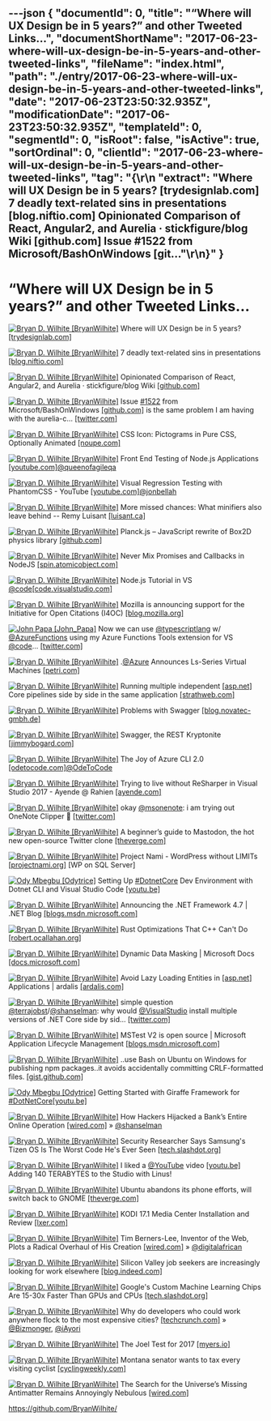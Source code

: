 ---json
{
  "documentId": 0,
  "title": "“Where will UX Design be in 5 years?” and other Tweeted Links…",
  "documentShortName": "2017-06-23-where-will-ux-design-be-in-5-years-and-other-tweeted-links",
  "fileName": "index.html",
  "path": "./entry/2017-06-23-where-will-ux-design-be-in-5-years-and-other-tweeted-links",
  "date": "2017-06-23T23:50:32.935Z",
  "modificationDate": "2017-06-23T23:50:32.935Z",
  "templateId": 0,
  "segmentId": 0,
  "isRoot": false,
  "isActive": true,
  "sortOrdinal": 0,
  "clientId": "2017-06-23-where-will-ux-design-be-in-5-years-and-other-tweeted-links",
  "tag": "{\r\n  \"extract\": \"Where will UX Design be in 5 years? [trydesignlab.com] 7 deadly text-related sins in presentations [blog.niftio.com] Opinionated Comparison of React, Angular2, and Aurelia · stickfigure/blog Wiki [github.com] Issue #1522 from Microsoft/BashOnWindows [git...\"\r\n}"
}
---

# “Where will UX Design be in 5 years?” and other Tweeted Links…

[<img alt="Bryan D. Wilhite [BryanWilhite]" src="https://songhay.blob.core.windows.net/shared-social-twitter/BryanWilhite.jpeg">](http://songhayblog.azurewebsites.net/ "Bryan D. Wilhite [BryanWilhite]") Where will UX Design be in 5 years? [[trydesignlab.com]](http://trydesignlab.com/blog/where-ux-design-5-years-predictions/)

[<img alt="Bryan D. Wilhite [BryanWilhite]" src="https://songhay.blob.core.windows.net/shared-social-twitter/BryanWilhite.jpeg">](http://songhayblog.azurewebsites.net/ "Bryan D. Wilhite [BryanWilhite]") 7 deadly text-related sins in presentations [[blog.niftio.com]](https://blog.niftio.com/designers-corner/deadly-text-sins-presentations/)

[<img alt="Bryan D. Wilhite [BryanWilhite]" src="https://songhay.blob.core.windows.net/shared-social-twitter/BryanWilhite.jpeg">](http://songhayblog.azurewebsites.net/ "Bryan D. Wilhite [BryanWilhite]") Opinionated Comparison of React, Angular2, and Aurelia · stickfigure/blog Wiki [[github.com]](https://github.com/stickfigure/blog/wiki/Opinionated-Comparison-of-React%2C-Angular2%2C-and-Aurelia)

[<img alt="Bryan D. Wilhite [BryanWilhite]" src="https://songhay.blob.core.windows.net/shared-social-twitter/BryanWilhite.jpeg">](http://songhayblog.azurewebsites.net/ "Bryan D. Wilhite [BryanWilhite]") Issue [#1522](http://twitter.com/search?q=%231522) from Microsoft/BashOnWindows [[github.com]](https://github.com/Microsoft/BashOnWindows/issues/1522) is the same problem I am having with the aurelia-c… [[twitter.com]](https://twitter.com/i/web/status/875841210807701504)

[<img alt="Bryan D. Wilhite [BryanWilhite]" src="https://songhay.blob.core.windows.net/shared-social-twitter/BryanWilhite.jpeg">](http://songhayblog.azurewebsites.net/ "Bryan D. Wilhite [BryanWilhite]") CSS Icon: Pictograms in Pure CSS, Optionally Animated [[noupe.com]](https://www.noupe.com/design/html-css/css-icon-pictograms-in-pure-css-optionally-animated.html)

[<img alt="Bryan D. Wilhite [BryanWilhite]" src="https://songhay.blob.core.windows.net/shared-social-twitter/BryanWilhite.jpeg">](http://songhayblog.azurewebsites.net/ "Bryan D. Wilhite [BryanWilhite]") Front End Testing of Node.js Applications [[youtube.com]](https://www.youtube.com/watch?v=I3X9kcROX8o)[@queenofagileqa](http://twitter.com/queenofagileqa)

[<img alt="Bryan D. Wilhite [BryanWilhite]" src="https://songhay.blob.core.windows.net/shared-social-twitter/BryanWilhite.jpeg">](http://songhayblog.azurewebsites.net/ "Bryan D. Wilhite [BryanWilhite]") Visual Regression Testing with PhantomCSS - YouTube [[youtube.com]](https://www.youtube.com/watch?v=Vp8vnXMjIfw)[@jonbellah](http://twitter.com/jonbellah)

[<img alt="Bryan D. Wilhite [BryanWilhite]" src="https://songhay.blob.core.windows.net/shared-social-twitter/BryanWilhite.jpeg">](http://songhayblog.azurewebsites.net/ "Bryan D. Wilhite [BryanWilhite]") More missed chances: What minifiers also leave behind -- Remy Luisant [[luisant.ca]](https://luisant.ca/css-opts-survey2)

[<img alt="Bryan D. Wilhite [BryanWilhite]" src="https://songhay.blob.core.windows.net/shared-social-twitter/BryanWilhite.jpeg">](http://songhayblog.azurewebsites.net/ "Bryan D. Wilhite [BryanWilhite]") Planck.js – JavaScript rewrite of Box2D physics library [[github.com]](https://github.com/shakiba/planck.js)

[<img alt="Bryan D. Wilhite [BryanWilhite]" src="https://songhay.blob.core.windows.net/shared-social-twitter/BryanWilhite.jpeg">](http://songhayblog.azurewebsites.net/ "Bryan D. Wilhite [BryanWilhite]") Never Mix Promises and Callbacks in NodeJS [[spin.atomicobject.com]](https://spin.atomicobject.com/2017/04/06/nodejs-promises-callbacks/)

[<img alt="Bryan D. Wilhite [BryanWilhite]" src="https://songhay.blob.core.windows.net/shared-social-twitter/BryanWilhite.jpeg">](http://songhayblog.azurewebsites.net/ "Bryan D. Wilhite [BryanWilhite]") Node.js Tutorial in VS [@code](http://twitter.com/code)[[code.visualstudio.com]](https://code.visualstudio.com/docs/nodejs/nodejs-tutorial)

[<img alt="Bryan D. Wilhite [BryanWilhite]" src="https://songhay.blob.core.windows.net/shared-social-twitter/BryanWilhite.jpeg">](http://songhayblog.azurewebsites.net/ "Bryan D. Wilhite [BryanWilhite]") Mozilla is announcing support for the Initiative for Open Citations (I4OC) [[blog.mozilla.org]](https://blog.mozilla.org/blog/2017/04/06/time-open-citations/)

[<img alt="John Papa [John_Papa]" src="https://songhay.blob.core.windows.net/shared-social-twitter/John_Papa.png">](http://johnpapa.net/ "John Papa [John_Papa]") Now we can use [@typescriptlang](http://twitter.com/typescriptlang) w/ [@AzureFunctions](http://twitter.com/AzureFunctions) using my Azure Functions Tools extension for VS [@code](http://twitter.com/code)… [[twitter.com]](https://twitter.com/i/web/status/875012938356191232)

[<img alt="Bryan D. Wilhite [BryanWilhite]" src="https://songhay.blob.core.windows.net/shared-social-twitter/BryanWilhite.jpeg">](http://songhayblog.azurewebsites.net/ "Bryan D. Wilhite [BryanWilhite]") .[@Azure](http://twitter.com/Azure) Announces Ls-Series Virtual Machines [[petri.com]](https://www.petri.com/azure-announces-ls-series-virtual-machines)

[<img alt="Bryan D. Wilhite [BryanWilhite]" src="https://songhay.blob.core.windows.net/shared-social-twitter/BryanWilhite.jpeg">](http://songhayblog.azurewebsites.net/ "Bryan D. Wilhite [BryanWilhite]") Running multiple independent [[asp.net]](http://ASP.NET) Core pipelines side by side in the same application [[strathweb.com]](http://www.strathweb.com/2017/04/running-multiple-independent-asp-net-core-pipelines-side-by-side-in-the-same-application/)

[<img alt="Bryan D. Wilhite [BryanWilhite]" src="https://songhay.blob.core.windows.net/shared-social-twitter/BryanWilhite.jpeg">](http://songhayblog.azurewebsites.net/ "Bryan D. Wilhite [BryanWilhite]") Problems with Swagger [[blog.novatec-gmbh.de]](http://blog.novatec-gmbh.de/the-problems-with-swagger/)

[<img alt="Bryan D. Wilhite [BryanWilhite]" src="https://songhay.blob.core.windows.net/shared-social-twitter/BryanWilhite.jpeg">](http://songhayblog.azurewebsites.net/ "Bryan D. Wilhite [BryanWilhite]") Swagger, the REST Kryptonite [[jimmybogard.com]](https://jimmybogard.com/swagger-the-rest-kryptonite/)

[<img alt="Bryan D. Wilhite [BryanWilhite]" src="https://songhay.blob.core.windows.net/shared-social-twitter/BryanWilhite.jpeg">](http://songhayblog.azurewebsites.net/ "Bryan D. Wilhite [BryanWilhite]") The Joy of Azure CLI 2.0 [[odetocode.com]](http://odetocode.com/blogs/scott/archive/2017/04/03/the-joy-of-azure-cli-2-0.aspx)[@OdeToCode](http://twitter.com/OdeToCode)

[<img alt="Bryan D. Wilhite [BryanWilhite]" src="https://songhay.blob.core.windows.net/shared-social-twitter/BryanWilhite.jpeg">](http://songhayblog.azurewebsites.net/ "Bryan D. Wilhite [BryanWilhite]") Trying to live without ReSharper in Visual Studio 2017 - Ayende @ Rahien [[ayende.com]](https://ayende.com/blog/177572/trying-to-live-without-resharper-in-visual-studio-2017)

[<img alt="Bryan D. Wilhite [BryanWilhite]" src="https://songhay.blob.core.windows.net/shared-social-twitter/BryanWilhite.jpeg">](http://songhayblog.azurewebsites.net/ "Bryan D. Wilhite [BryanWilhite]") okay [@msonenote](http://twitter.com/msonenote): i am trying out OneNote Clipper 🤠 [[twitter.com]](https://twitter.com/BryanWilhite/status/875140873067024385/photo/1)

[<img alt="Bryan D. Wilhite [BryanWilhite]" src="https://songhay.blob.core.windows.net/shared-social-twitter/BryanWilhite.jpeg">](http://songhayblog.azurewebsites.net/ "Bryan D. Wilhite [BryanWilhite]") A beginner’s guide to Mastodon, the hot new open-source Twitter clone [[theverge.com]](http://www.theverge.com/2017/4/7/15183128/mastodon-open-source-twitter-clone-how-to-use)

[<img alt="Bryan D. Wilhite [BryanWilhite]" src="https://songhay.blob.core.windows.net/shared-social-twitter/BryanWilhite.jpeg">](http://songhayblog.azurewebsites.net/ "Bryan D. Wilhite [BryanWilhite]") Project Nami - WordPress without LIMITs [[projectnami.org]](http://projectnami.org/) [WP on SQL Server]

[<img alt="Ody Mbegbu [Odytrice]" src="https://songhay.blob.core.windows.net/shared-social-twitter/Odytrice.jpg">](https://medium.com/@odytrice "Ody Mbegbu [Odytrice]") Setting Up [#DotnetCore](http://twitter.com/search?q=%23DotnetCore) Dev Environment with Dotnet CLI and Visual Studio Code [[youtu.be]](http://youtu.be/ZSEzm2AcjWA?a)

[<img alt="Bryan D. Wilhite [BryanWilhite]" src="https://songhay.blob.core.windows.net/shared-social-twitter/BryanWilhite.jpeg">](http://songhayblog.azurewebsites.net/ "Bryan D. Wilhite [BryanWilhite]") Announcing the .NET Framework 4.7 | .NET Blog [[blogs.msdn.microsoft.com]](https://blogs.msdn.microsoft.com/dotnet/2017/04/05/announcing-the-net-framework-4-7/)

[<img alt="Bryan D. Wilhite [BryanWilhite]" src="https://songhay.blob.core.windows.net/shared-social-twitter/BryanWilhite.jpeg">](http://songhayblog.azurewebsites.net/ "Bryan D. Wilhite [BryanWilhite]") Rust Optimizations That C++ Can't Do [[robert.ocallahan.org]](http://robert.ocallahan.org/2017/04/rust-optimizations-that-c-cant-do.html)

[<img alt="Bryan D. Wilhite [BryanWilhite]" src="https://songhay.blob.core.windows.net/shared-social-twitter/BryanWilhite.jpeg">](http://songhayblog.azurewebsites.net/ "Bryan D. Wilhite [BryanWilhite]") Dynamic Data Masking | Microsoft Docs [[docs.microsoft.com]](https://docs.microsoft.com/en-us/sql/relational-databases/security/dynamic-data-masking)

[<img alt="Bryan D. Wilhite [BryanWilhite]" src="https://songhay.blob.core.windows.net/shared-social-twitter/BryanWilhite.jpeg">](http://songhayblog.azurewebsites.net/ "Bryan D. Wilhite [BryanWilhite]") Avoid Lazy Loading Entities in [[asp.net]](http://ASP.NET) Applications | ardalis [[ardalis.com]](http://ardalis.com/avoid-lazy-loading-entities-in-asp-net-applications)

[<img alt="Bryan D. Wilhite [BryanWilhite]" src="https://songhay.blob.core.windows.net/shared-social-twitter/BryanWilhite.jpeg">](http://songhayblog.azurewebsites.net/ "Bryan D. Wilhite [BryanWilhite]") simple question [@terrajobst](http://twitter.com/terrajobst)/[@shanselman](http://twitter.com/shanselman): why would [@VisualStudio](http://twitter.com/VisualStudio) install multiple versions of .NET Core side by sid… [[twitter.com]](https://twitter.com/i/web/status/876870940365168640)

[<img alt="Bryan D. Wilhite [BryanWilhite]" src="https://songhay.blob.core.windows.net/shared-social-twitter/BryanWilhite.jpeg">](http://songhayblog.azurewebsites.net/ "Bryan D. Wilhite [BryanWilhite]") MSTest V2 is open source | Microsoft Application Lifecycle Management [[blogs.msdn.microsoft.com]](https://blogs.msdn.microsoft.com/visualstudioalm/2017/04/05/mstest-v2-is-open-source/)

[<img alt="Bryan D. Wilhite [BryanWilhite]" src="https://songhay.blob.core.windows.net/shared-social-twitter/BryanWilhite.jpeg">](http://songhayblog.azurewebsites.net/ "Bryan D. Wilhite [BryanWilhite]") ..use Bash on Ubuntu on Windows for publishing npm packages..it avoids accidentally committing CRLF-formatted files. [[gist.github.com]](https://gist.github.com/nolanlawson/43d01a5fb4c94b62e43edac31d8c4c69)

[<img alt="Ody Mbegbu [Odytrice]" src="https://songhay.blob.core.windows.net/shared-social-twitter/Odytrice.jpg">](https://medium.com/@odytrice "Ody Mbegbu [Odytrice]") Getting Started with Giraffe Framework for [#DotNetCore](http://twitter.com/search?q=%23DotNetCore)[[youtu.be]](http://youtu.be/HyRzsPZ0f0k?a)

[<img alt="Bryan D. Wilhite [BryanWilhite]" src="https://songhay.blob.core.windows.net/shared-social-twitter/BryanWilhite.jpeg">](http://songhayblog.azurewebsites.net/ "Bryan D. Wilhite [BryanWilhite]") How Hackers Hijacked a Bank’s Entire Online Operation [[wired.com]](https://www.wired.com/2017/04/hackers-hijacked-banks-entire-online-operation/) » [@shanselman](http://twitter.com/shanselman)

[<img alt="Bryan D. Wilhite [BryanWilhite]" src="https://songhay.blob.core.windows.net/shared-social-twitter/BryanWilhite.jpeg">](http://songhayblog.azurewebsites.net/ "Bryan D. Wilhite [BryanWilhite]") Security Researcher Says Samsung's Tizen OS Is The Worst Code He's Ever Seen [[tech.slashdot.org]](https://tech.slashdot.org/story/17/04/04/2041242/security-researcher-says-samsungs-tizen-os-is-the-worst-code-hes-ever-seen?utm_source=feedly1.0mainlinkanon&utm_medium=feed)

[<img alt="Bryan D. Wilhite [BryanWilhite]" src="https://songhay.blob.core.windows.net/shared-social-twitter/BryanWilhite.jpeg">](http://songhayblog.azurewebsites.net/ "Bryan D. Wilhite [BryanWilhite]") I liked a [@YouTube](http://twitter.com/YouTube) video [[youtu.be]](http://youtu.be/z3X49SYvbo0?a) Adding 140 TERABYTES to the Studio with Linus!

[<img alt="Bryan D. Wilhite [BryanWilhite]" src="https://songhay.blob.core.windows.net/shared-social-twitter/BryanWilhite.jpeg">](http://songhayblog.azurewebsites.net/ "Bryan D. Wilhite [BryanWilhite]") Ubuntu abandons its phone efforts, will switch back to GNOME [[theverge.com]](http://www.theverge.com/circuitbreaker/2017/4/5/15198178/ubuntu-abandons-phone-moves-back-to-gnome)

[<img alt="Bryan D. Wilhite [BryanWilhite]" src="https://songhay.blob.core.windows.net/shared-social-twitter/BryanWilhite.jpeg">](http://songhayblog.azurewebsites.net/ "Bryan D. Wilhite [BryanWilhite]") KODI 17.1 Media Center Installation and Review [[lxer.com]](http://lxer.com/module/newswire/ext_link.php?rid=240985)

[<img alt="Bryan D. Wilhite [BryanWilhite]" src="https://songhay.blob.core.windows.net/shared-social-twitter/BryanWilhite.jpeg">](http://songhayblog.azurewebsites.net/ "Bryan D. Wilhite [BryanWilhite]") Tim Berners-Lee, Inventor of the Web, Plots a Radical Overhaul of His Creation [[wired.com]](https://www.wired.com/2017/04/tim-berners-lee-inventor-web-plots-radical-overhaul-creation/) » [@digitalafrican](http://twitter.com/digitalafrican)

[<img alt="Bryan D. Wilhite [BryanWilhite]" src="https://songhay.blob.core.windows.net/shared-social-twitter/BryanWilhite.jpeg">](http://songhayblog.azurewebsites.net/ "Bryan D. Wilhite [BryanWilhite]") Silicon Valley job seekers are increasingly looking for work elsewhere [[blog.indeed.com]](http://blog.indeed.com/2017/04/03/silicon-valley-tech-job-migration/)

[<img alt="Bryan D. Wilhite [BryanWilhite]" src="https://songhay.blob.core.windows.net/shared-social-twitter/BryanWilhite.jpeg">](http://songhayblog.azurewebsites.net/ "Bryan D. Wilhite [BryanWilhite]") Google's Custom Machine Learning Chips Are 15-30x Faster Than GPUs and CPUs [[tech.slashdot.org]](https://tech.slashdot.org/story/17/04/05/1919212/googles-custom-machine-learning-chips-are-15-30x-faster-than-gpus-and-cpus?utm_source=feedly1.0mainlinkanon&utm_medium=feed)

[<img alt="Bryan D. Wilhite [BryanWilhite]" src="https://songhay.blob.core.windows.net/shared-social-twitter/BryanWilhite.jpeg">](http://songhayblog.azurewebsites.net/ "Bryan D. Wilhite [BryanWilhite]") Why do developers who could work anywhere flock to the most expensive cities? [[techcrunch.com]](https://techcrunch.com/2017/04/02/why-do-developers-who-could-work-anywhere-flock-to-the-worlds-most-expensive-cities/) » [@Bizmonger](http://twitter.com/Bizmonger), [@iAyori](http://twitter.com/iAyori)

[<img alt="Bryan D. Wilhite [BryanWilhite]" src="https://songhay.blob.core.windows.net/shared-social-twitter/BryanWilhite.jpeg">](http://songhayblog.azurewebsites.net/ "Bryan D. Wilhite [BryanWilhite]") The Joel Test for 2017 [[myers.io]](https://myers.io/2017/04/04/the-joel-test-for-2017/)

[<img alt="Bryan D. Wilhite [BryanWilhite]" src="https://songhay.blob.core.windows.net/shared-social-twitter/BryanWilhite.jpeg">](http://songhayblog.azurewebsites.net/ "Bryan D. Wilhite [BryanWilhite]") Montana senator wants to tax every visiting cyclist [[cyclingweekly.com]](http://www.cyclingweekly.com/news/latest-news/montana-senator-wants-tax-every-visiting-cyclist-323689)

[<img alt="Bryan D. Wilhite [BryanWilhite]" src="https://songhay.blob.core.windows.net/shared-social-twitter/BryanWilhite.jpeg">](http://songhayblog.azurewebsites.net/ "Bryan D. Wilhite [BryanWilhite]") The Search for the Universe’s Missing Antimatter Remains Annoyingly Nebulous [[wired.com]](https://www.wired.com/2017/04/hunt-universes-missing-antimatter/)

<https://github.com/BryanWilhite/>
